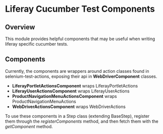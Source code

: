 # Liferay Cucumber Test Components

## Overview

This module provides helpful components that may be useful when writing liferay
specific cucumber tests.

## Components

Currently, the components are wrappers around action classes found in
selenium-test-actions, exposing their api in **WebDriverComponent** classes.

- **LiferayPortletActionsComponent** wraps LiferayPortletActions
- **LiferayUserActionsComponent** wraps LiferayUserActions
- **ProductNavigationMenuActionsComponent** wraps ProductNavigationMenuActions
- **WebDriverActionsComponent** wraps WebDriverActions

To use these components in a Step class (extending BaseStep), register them
through the *registerComponents* method, and then fetch them with the
*getComponent* method.